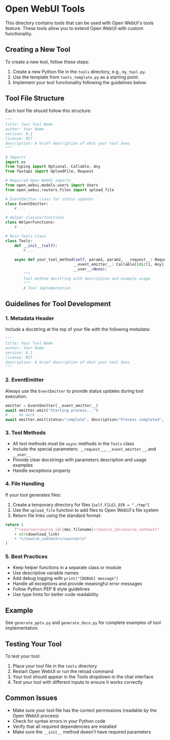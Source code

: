 # Open WebUI Tools

This directory contains tools that can be used with Open WebUI's tools feature. These tools allow you to extend Open WebUI with custom functionality.

## Creating a New Tool

To create a new tool, follow these steps:

1. Create a new Python file in the `tools` directory, e.g., `my_tool.py`.
2. Use the template from `tools_template.py` as a starting point.
3. Implement your tool functionality following the guidelines below.

## Tool File Structure

Each tool file should follow this structure:

```python
"""
title: Your Tool Name
author: Your Name
version: 0.1
license: MIT
description: A brief description of what your tool does
"""

# Imports
import os
from typing import Optional, Callable, Any
from fastapi import UploadFile, Request

# Required Open WebUI imports
from open_webui.models.users import Users
from open_webui.routers.files import upload_file

# EventEmitter class for status updates
class EventEmitter:
    # ...

# Helper classes/functions
class HelperFunctions:
    # ...

# Main Tools class
class Tools:
    def __init__(self):
        # ...
    
    async def your_tool_method(self, param1, param2, __request__: Request, 
                              __event_emitter__: Callable[[dict], Any] = None, 
                              __user__=None):
        """
        Tool method docstring with description and example usage
        """
        # Tool implementation
```

## Guidelines for Tool Development

### 1. Metadata Header

Include a docstring at the top of your file with the following metadata:

```python
"""
title: Your Tool Name
author: Your Name
version: 0.1
license: MIT
description: A brief description of what your tool does
"""
```

### 2. EventEmitter

Always use the `EventEmitter` to provide status updates during tool execution:

```python
emitter = EventEmitter(__event_emitter__)
await emitter.emit("Starting process...")
# ... do work ...
await emitter.emit(status="complete", description="Process completed", done=True)
```

### 3. Tool Methods

- All tool methods must be `async` methods in the `Tools` class
- Include the special parameters: `__request__`, `__event_emitter__`, and `__user__`
- Provide clear docstrings with parameters description and usage examples
- Handle exceptions properly

### 4. File Handling

If your tool generates files:

1. Create a temporary directory for files (`self.FILES_DIR = "./tmp"`)
2. Use the `upload_file` function to add files to Open WebUI's file system
3. Return file links using the standard format:

```python
return (
    f"<source><source_id>{doc.filename}</source_id><source_context>" 
    + str(download_link)
    + "</source_context></source>\n"
)
```

### 5. Best Practices

- Keep helper functions in a separate class or module
- Use descriptive variable names
- Add debug logging with `print("[DEBUG] message")`
- Handle all exceptions and provide meaningful error messages
- Follow Python PEP 8 style guidelines
- Use type hints for better code readability

## Example

See `generate_pptx.py` and `generate_docx.py` for complete examples of tool implementation.

## Testing Your Tool

To test your tool:

1. Place your tool file in the `tools` directory
2. Restart Open WebUI or run the reload command
3. Your tool should appear in the Tools dropdown in the chat interface
4. Test your tool with different inputs to ensure it works correctly

## Common Issues

- Make sure your tool file has the correct permissions (readable by the Open WebUI process)
- Check for syntax errors in your Python code
- Verify that all required dependencies are installed
- Make sure the `__init__` method doesn't have required parameters 